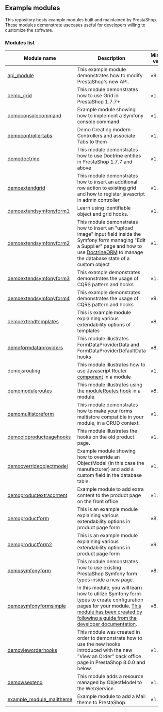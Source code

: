 ## Example modules

This repository hosts example modules built and maintained by PrestaShop.
These modules demonstrate usecases useful for developers willing to customize the software.

### Modules list

| Module name | Description | Minimum version |
| --- | --- | --- |
| [api_module](https://github.com/PrestaShop/example-modules/tree/master/api_module) | This example module demonstrates how to modify PrestaShop's new API. | v9.0.0 |
| [demo_grid](https://github.com/PrestaShop/example-modules/tree/master/demo_grid) | This module demonstrates how to use Grid in PrestaShop 1.7.7+ | v1.7.7 |
| [democonsolecommand](https://github.com/PrestaShop/example-modules/tree/master/democonsolecommand) | Example module showing how to implement a Symfony console command | v1.7.7 |
| [democontrollertabs](https://github.com/PrestaShop/example-modules/tree/master/democontrollertabs) | Demo Creating modern Controllers and associate Tabs to them | v1.7.7 |
| [demodoctrine](https://github.com/PrestaShop/example-modules/tree/master/demodoctrine) | This module demonstrates how to use Doctrine entities in PrestaShop 1.7.7 and above | v1.7.7 |
| [demoextendgrid](https://github.com/PrestaShop/example-modules/tree/master/demoextendgrid) | This module demonstrates how to insert an additional row action to existing grid and how to register javascript in admin controller | v1.7.7 |
| [demoextendsymfonyform1](https://github.com/PrestaShop/example-modules/tree/master/demoextendsymfonyform1) | Learn using identifiable object and grid hooks. | v1.7.6 |
| [demoextendsymfonyform2](https://github.com/PrestaShop/example-modules/tree/master/demoextendsymfonyform2) | This module demonstrates how to insert an "upload image" input field inside the Symfony form managing "Edit a Supplier" page and how to use [DoctrineORM](https://www.doctrine-project.org/projects/orm.html) to manage the database state of a custom object | v1.7.7 |
| [demoextendsymfonyform3](https://github.com/PrestaShop/example-modules/tree/master/demoextendsymfonyform3) | This example demonstrates demonstrates the usage of CQRS pattern and hooks | v1.7.6 |
| [demoextendsymfonyform4](https://github.com/PrestaShop/example-modules/tree/master/demoextendsymfonyform4) | This example demonstrates demonstrates the usage of CQRS pattern and hooks | v9.0.0 |
| [demoextendtemplates](https://github.com/PrestaShop/example-modules/tree/master/demoextendtemplates) | This is example module explaining various extendability options of templates | v8.0.0 |
| [demoformdataproviders](https://github.com/PrestaShop/example-modules/tree/master/demoformdataproviders) | This module illustrates FormDataProviderData and FormDataProviderDefaultData hooks | v8.0.0 |
| [demojsrouting](https://github.com/PrestaShop/example-modules/tree/master/demojsrouting) | This module illustrates how to use Javascript Router [component](https://devdocs.prestashop.com/1.7/development/components/global-components/) in a module | v1.7.7 |
| [demomoduleroutes](https://github.com/PrestaShop/example-modules/tree/master/demomoduleroutes) | This module illustrates using the [moduleRoutes hook](https://devdocs.prestashop-project.org/8/modules/concepts/hooks/list-of-hooks/moduleroutes/) in a module. | v8.0.0 |
| [demomultistoreform](https://github.com/PrestaShop/example-modules/tree/master/demomultistoreform) | This module demonstrates how to make your forms multistore compatible in your module, in a CRUD context. | v1.7.8 |
| [demooldproductpagehooks](https://github.com/PrestaShop/example-modules/tree/master/demooldproductpagehooks) | This module illustrates the hooks on the old product page. | v1.7.8 |
| [demooverrideobjectmodel](https://github.com/PrestaShop/example-modules/tree/master/demooverrideobjectmodel) | Example module showing how to override an ObjectModel (in this case the manufacturer) and add a custom field in the database table. | v1.7.7 |
| [demoproductextracontent](https://github.com/PrestaShop/example-modules/tree/master/demoproductextracontent) | Example module to add extra content to the product page on the front office | v1.7.0 |
| [demoproductform](https://github.com/PrestaShop/example-modules/tree/master/demoproductform) | This is an example module explaining various extendability options in product page form | v8.1.0 |
| [demoproductform2](https://github.com/PrestaShop/example-modules/tree/master/demoproductform2) | This is an example module explaining various extendability options in product page form | v9.0.0 |
| [demosymfonyform](https://github.com/PrestaShop/example-modules/tree/master/demosymfonyform) | This module demonstrates how to use existing PrestaShop Symfony form types inside a new page. | v8.0.0 |
| [demosymfonyformsimple](https://github.com/PrestaShop/example-modules/tree/master/demosymfonyformsimple) | In this module, you will learn how to utilize Symfony form types to create configuration pages for your module. [This module has been created by following a guide from the developer documentation](https://devdocs.prestashop-project.org/8/modules/creation/adding-configuration-page-modern/). | v8.0.0 |
| [demovieworderhooks](https://github.com/PrestaShop/example-modules/tree/master/demovieworderhooks) | This module was created in order to demonstrate how to use the new hooks introduced with the new "View an Order" back office page in PrestaShop 8.0.0 and below. | v1.7.7 |
| [demowsextend](https://github.com/PrestaShop/example-modules/tree/master/demowsextend) | This module adds a resource managed by ObjectModel to the WebService. | v1.7.8 |
| [example_module_mailtheme](https://github.com/PrestaShop/example-modules/tree/master/example_module_mailtheme) | Example module to add a Mail theme to PrestaShop. | v1.7.6 |
